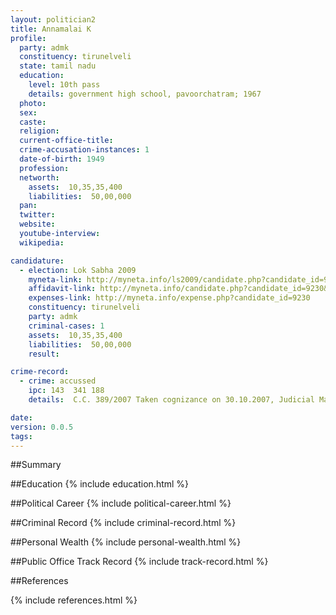 ```yaml
---
layout: politician2
title: Annamalai K
profile: 
  party: admk
  constituency: tirunelveli
  state: tamil nadu
  education: 
    level: 10th pass
    details: government high school, pavoorchatram; 1967
  photo: 
  sex: 
  caste: 
  religion: 
  current-office-title: 
  crime-accusation-instances: 1
  date-of-birth: 1949
  profession: 
  networth: 
    assets:  10,35,35,400
    liabilities:  50,00,000
  pan: 
  twitter: 
  website: 
  youtube-interview: 
  wikipedia: 

candidature: 
  - election: Lok Sabha 2009
    myneta-link: http://myneta.info/ls2009/candidate.php?candidate_id=9230
    affidavit-link: http://myneta.info/candidate.php?candidate_id=9230&scan=original
    expenses-link: http://myneta.info/expense.php?candidate_id=9230
    constituency: tirunelveli 
    party: admk
    criminal-cases: 1
    assets:  10,35,35,400
    liabilities:  50,00,000
    result:  

crime-record: 
  - crime: accussed
    ipc: 143  341 188
    details:  C.C. 389/2007 Taken cognizance on 30.10.2007, Judicial Magistrate court, Tenkasi  

date: 
version: 0.0.5
tags: 
---
```

##Summary


##Education
{% include education.html %}


##Political Career
{% include political-career.html %}


##Criminal Record
{% include criminal-record.html %}


##Personal Wealth
{% include personal-wealth.html %}


##Public Office Track Record
{% include track-record.html %}


##References


{% include references.html %}